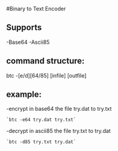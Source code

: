 #Binary to Text Encoder

## Supports
-Base64
-Ascii85

## command structure:
btc -[e/d][64/85] [infile] [outfile]

## example:
-encrypt in base64 the file try.dat to try.txt

	`btc -e64 try.dat try.txt`
	
-decrypt in ascii85 the file try.txt to try.dat

	`btc -d85 try.txt try.dat`
